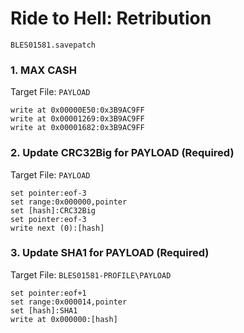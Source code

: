 #  Ride to Hell: Retribution 

`BLES01581.savepatch`

### 1. MAX CASH

Target File: `PAYLOAD`

```
write at 0x00000E50:0x3B9AC9FF
write at 0x00001269:0x3B9AC9FF
write at 0x00001682:0x3B9AC9FF
```

### 2. Update CRC32Big for PAYLOAD (Required)

Target File: `PAYLOAD`

```
set pointer:eof-3
set range:0x000000,pointer
set [hash]:CRC32Big
set pointer:eof-3
write next (0):[hash]
```

### 3. Update SHA1 for PAYLOAD (Required)

Target File: `BLES01581-PROFILE\PAYLOAD`

```
set pointer:eof+1
set range:0x000014,pointer
set [hash]:SHA1
write at 0x000000:[hash]
```

